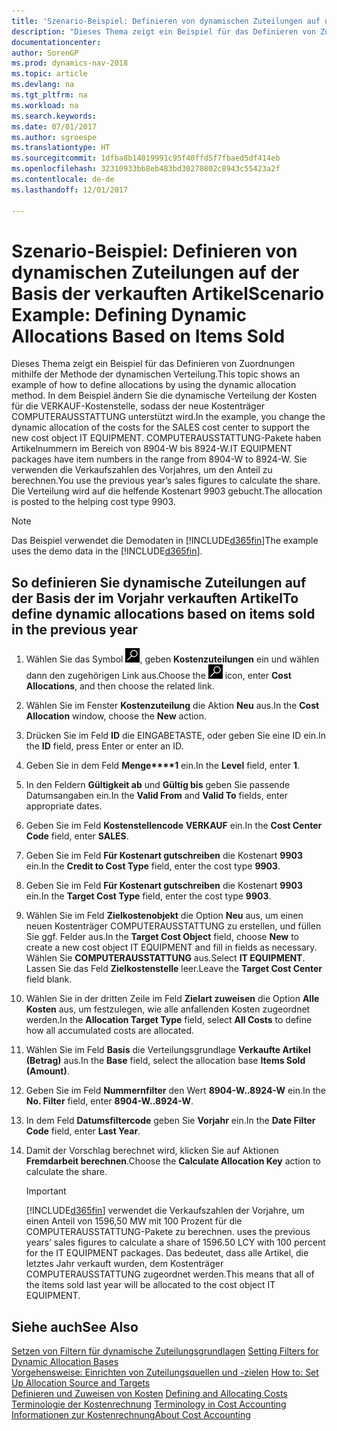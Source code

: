 ```yaml
---
title: 'Szenario-Beispiel: Definieren von dynamischen Zuteilungen auf der Basis der verkauften Artikel'
description: "Dieses Thema zeigt ein Beispiel für das Definieren von Zuordnungen mithilfe der Methode der dynamischen Verteilung. In dem Beispiel ändern Sie die dynamische Verteilung der Kosten für die VERKAUF-Kostenstelle, sodass der neue Kostenträger COMPUTERAUSSTATTUNG unterstützt wird. COMPUTERAUSSTATTUNG-Pakete haben Artikelnummern im Bereich von 8904-W bis 8924-W. Sie verwenden die Verkaufszahlen des Vorjahres, um den Anteil zu berechnen. Die Verteilung wird auf die helfende Kostenart 9903 gebucht."
documentationcenter: 
author: SorenGP
ms.prod: dynamics-nav-2018
ms.topic: article
ms.devlang: na
ms.tgt_pltfrm: na
ms.workload: na
ms.search.keywords: 
ms.date: 07/01/2017
ms.author: sgroespe
ms.translationtype: HT
ms.sourcegitcommit: 1dfba8b14019991c95f40ffd5f7fbaed5df414eb
ms.openlocfilehash: 32310933bb8eb483bd30270802c8943c55423a2f
ms.contentlocale: de-de
ms.lasthandoff: 12/01/2017

---
```

# <a name="scenario-example-defining-dynamic-allocations-based-on-items-sold"></a><span data-ttu-id="468ac-107">Szenario-Beispiel: Definieren von dynamischen Zuteilungen auf der Basis der verkauften Artikel</span><span class="sxs-lookup"><span data-stu-id="468ac-107">Scenario Example: Defining Dynamic Allocations Based on Items Sold</span></span>
<span data-ttu-id="468ac-108">Dieses Thema zeigt ein Beispiel für das Definieren von Zuordnungen mithilfe der Methode der dynamischen Verteilung.</span><span class="sxs-lookup"><span data-stu-id="468ac-108">This topic shows an example of how to define allocations by using the dynamic allocation method.</span></span> <span data-ttu-id="468ac-109">In dem Beispiel ändern Sie die dynamische Verteilung der Kosten für die VERKAUF-Kostenstelle, sodass der neue Kostenträger COMPUTERAUSSTATTUNG unterstützt wird.</span><span class="sxs-lookup"><span data-stu-id="468ac-109">In the example, you change the dynamic allocation of the costs for the SALES cost center to support the new cost object IT EQUIPMENT.</span></span> <span data-ttu-id="468ac-110">COMPUTERAUSSTATTUNG-Pakete haben Artikelnummern im Bereich von 8904-W bis 8924-W.</span><span class="sxs-lookup"><span data-stu-id="468ac-110">IT EQUIPMENT packages have item numbers in the range from 8904-W to 8924-W.</span></span> <span data-ttu-id="468ac-111">Sie verwenden die Verkaufszahlen des Vorjahres, um den Anteil zu berechnen.</span><span class="sxs-lookup"><span data-stu-id="468ac-111">You use the previous year’s sales figures to calculate the share.</span></span> <span data-ttu-id="468ac-112">Die Verteilung wird auf die helfende Kostenart 9903 gebucht.</span><span class="sxs-lookup"><span data-stu-id="468ac-112">The allocation is posted to the helping cost type 9903.</span></span>  

> [!NOTE]  
>  <span data-ttu-id="468ac-113">Das Beispiel verwendet die Demodaten in [!INCLUDE[d365fin](includes/d365fin_md.md)]</span><span class="sxs-lookup"><span data-stu-id="468ac-113">The example uses the demo data in the [!INCLUDE[d365fin](includes/d365fin_md.md)].</span></span>  

## <a name="to-define-dynamic-allocations-based-on-items-sold-in-the-previous-year"></a><span data-ttu-id="468ac-114">So definieren Sie dynamische Zuteilungen auf der Basis der im Vorjahr verkauften Artikel</span><span class="sxs-lookup"><span data-stu-id="468ac-114">To define dynamic allocations based on items sold in the previous year</span></span>  

1.  <span data-ttu-id="468ac-115">Wählen Sie das Symbol ![Nach Seite oder Bericht suchen](media/ui-search/search_small.png "Symbol Nach Seite oder Bericht suchen"), geben **Kostenzuteilungen** ein und wählen dann den zugehörigen Link aus.</span><span class="sxs-lookup"><span data-stu-id="468ac-115">Choose the ![Search for Page or Report](media/ui-search/search_small.png "Search for Page or Report icon") icon, enter **Cost Allocations**, and then choose the related link.</span></span>  
2.  <span data-ttu-id="468ac-116">Wählen Sie im Fenster **Kostenzuteilung** die Aktion **Neu** aus.</span><span class="sxs-lookup"><span data-stu-id="468ac-116">In the **Cost Allocation** window, choose the **New** action.</span></span>  
3.  <span data-ttu-id="468ac-117">Drücken Sie im Feld **ID** die EINGABETASTE, oder geben Sie eine ID ein.</span><span class="sxs-lookup"><span data-stu-id="468ac-117">In the **ID** field, press Enter or enter an ID.</span></span>  
4.  <span data-ttu-id="468ac-118">Geben Sie in dem Feld **Menge****1** ein.</span><span class="sxs-lookup"><span data-stu-id="468ac-118">In the **Level** field, enter **1**.</span></span>  
5.  <span data-ttu-id="468ac-119">In den Feldern **Gültigkeit ab** und **Gültig bis** geben Sie passende Datumsangaben ein.</span><span class="sxs-lookup"><span data-stu-id="468ac-119">In the **Valid From** and **Valid To** fields, enter appropriate dates.</span></span>  
6.  <span data-ttu-id="468ac-120">Geben Sie im Feld **Kostenstellencode** **VERKAUF** ein.</span><span class="sxs-lookup"><span data-stu-id="468ac-120">In the **Cost Center Code** field, enter **SALES**.</span></span>  
7.  <span data-ttu-id="468ac-121">Geben Sie im Feld **Für Kostenart gutschreiben** die Kostenart **9903** ein.</span><span class="sxs-lookup"><span data-stu-id="468ac-121">In the **Credit to Cost Type** field, enter the cost type **9903**.</span></span>  
8.  <span data-ttu-id="468ac-122">Geben Sie im Feld **Für Kostenart gutschreiben** die Kostenart **9903** ein.</span><span class="sxs-lookup"><span data-stu-id="468ac-122">In the **Target Cost Type** field, enter the cost type **9903**.</span></span>  
9. <span data-ttu-id="468ac-123">Wählen Sie im Feld **Zielkostenobjekt** die Option **Neu** aus, um einen neuen Kostenträger COMPUTERAUSSTATTUNG zu erstellen, und füllen Sie ggf. Felder aus.</span><span class="sxs-lookup"><span data-stu-id="468ac-123">In the **Target Cost Object** field, choose **New** to create a new cost object IT EQUIPMENT and fill in fields as necessary.</span></span> <span data-ttu-id="468ac-124">Wählen Sie **COMPUTERAUSSTATTUNG** aus.</span><span class="sxs-lookup"><span data-stu-id="468ac-124">Select **IT EQUIPMENT**.</span></span> <span data-ttu-id="468ac-125">Lassen Sie das Feld **Zielkostenstelle** leer.</span><span class="sxs-lookup"><span data-stu-id="468ac-125">Leave the **Target Cost Center** field blank.</span></span>  
10. <span data-ttu-id="468ac-126">Wählen Sie in der dritten Zeile im Feld **Zielart zuweisen** die Option **Alle Kosten** aus, um festzulegen, wie alle anfallenden Kosten zugeordnet werden.</span><span class="sxs-lookup"><span data-stu-id="468ac-126">In the **Allocation Target Type** field, select **All Costs** to define how all accumulated costs are allocated.</span></span>  
11. <span data-ttu-id="468ac-127">Wählen Sie im Feld **Basis** die Verteilungsgrundlage **Verkaufte Artikel (Betrag)** aus.</span><span class="sxs-lookup"><span data-stu-id="468ac-127">In the **Base** field, select the allocation base **Items Sold (Amount)**.</span></span>  
12. <span data-ttu-id="468ac-128">Geben Sie im Feld **Nummernfilter** den Wert **8904-W..8924-W** ein.</span><span class="sxs-lookup"><span data-stu-id="468ac-128">In the **No. Filter** field, enter **8904-W..8924-W**.</span></span>  
13. <span data-ttu-id="468ac-129">In dem Feld **Datumsfiltercode** geben Sie **Vorjahr** ein.</span><span class="sxs-lookup"><span data-stu-id="468ac-129">In the **Date Filter Code** field, enter **Last Year**.</span></span>  
14. <span data-ttu-id="468ac-130">Damit der Vorschlag berechnet wird, klicken Sie auf  Aktionen **Fremdarbeit berechnen**.</span><span class="sxs-lookup"><span data-stu-id="468ac-130">Choose the **Calculate Allocation Key** action to calculate the share.</span></span>  

    > [!IMPORTANT]  
    >  [!INCLUDE[d365fin](includes/d365fin_md.md)]<span data-ttu-id="468ac-131"> verwendet die Verkaufszahlen der Vorjahre, um einen Anteil von 1596,50 MW mit 100 Prozent für die COMPUTERAUSSTATTUNG-Pakete zu berechnen.</span><span class="sxs-lookup"><span data-stu-id="468ac-131"> uses the previous years’ sales figures to calculate a share of 1596.50 LCY with 100 percent for the IT EQUIPMENT packages.</span></span> <span data-ttu-id="468ac-132">Das bedeutet, dass alle Artikel, die letztes Jahr verkauft wurden, dem Kostenträger COMPUTERAUSSTATTUNG zugeordnet werden.</span><span class="sxs-lookup"><span data-stu-id="468ac-132">This means that all of the items sold last year will be allocated to the cost object IT EQUIPMENT.</span></span>  

## <a name="see-also"></a><span data-ttu-id="468ac-133">Siehe auch</span><span class="sxs-lookup"><span data-stu-id="468ac-133">See Also</span></span>  
 <span data-ttu-id="468ac-134">[Setzen von Filtern für dynamische Zuteilungsgrundlagen](finance-setting-filters-for-dynamic-allocation-bases.md) </span><span class="sxs-lookup"><span data-stu-id="468ac-134">[Setting Filters for Dynamic Allocation Bases](finance-setting-filters-for-dynamic-allocation-bases.md) </span></span>  
 <span data-ttu-id="468ac-135">[Vorgehensweise: Einrichten von Zuteilungsquellen und -zielen](finance-how-to-set-up-allocation-source-and-targets.md) </span><span class="sxs-lookup"><span data-stu-id="468ac-135">[How to: Set Up Allocation Source and Targets](finance-how-to-set-up-allocation-source-and-targets.md) </span></span>  
 <span data-ttu-id="468ac-136">[Definieren und Zuweisen von Kosten](finance-define-and-allocate-costs.md) </span><span class="sxs-lookup"><span data-stu-id="468ac-136">[Defining and Allocating Costs](finance-define-and-allocate-costs.md) </span></span>  
 <span data-ttu-id="468ac-137">[Terminologie der Kostenrechnung](finance-terminology-in-cost-accounting.md) </span><span class="sxs-lookup"><span data-stu-id="468ac-137">[Terminology in Cost Accounting](finance-terminology-in-cost-accounting.md) </span></span>  
 [<span data-ttu-id="468ac-138">Informationen zur Kostenrechnung</span><span class="sxs-lookup"><span data-stu-id="468ac-138">About Cost Accounting</span></span>](finance-about-cost-accounting.md)

